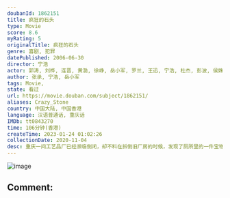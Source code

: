 ```yaml
---
doubanId: 1862151
title: 疯狂的石头
type: Movie
score: 8.6
myRating: 5
originalTitle: 疯狂的石头
genre: 喜剧, 犯罪
datePublished: 2006-06-30
director: 宁浩
actor: 郭涛, 刘桦, 连晋, 黄渤, 徐峥, 岳小军, 罗兰, 王迅, 宁浩, 杜杰, 彭波, 侯姝, 姜志刚, 王佳宁, 陈正华, 刘刚, 罗强, 黄小兰, 耿灏, 宋汶芯, 任为洲
author: 张承, 宁浩, 岳小军
tags: Movie, 
state: 看过
url: https://movie.douban.com/subject/1862151/
aliases: Crazy_Stone
country: 中国大陆, 中国香港
language: 汉语普通话, 重庆话
IMDb: tt0843270
time: 106分钟(香港)
createTime: 2023-01-24 01:02:26
collectionDate: 2020-11-04
desc: 重庆一间工艺品厂已经濒临倒闭，却不料在拆倒旧厂房的时候，发现了厕所里的一件宝物——一块价值连城的翡翠。厂里决定用这块翡翠举办一个展览，赚些钱发拖欠了几个月的工人工资。期间由工艺品厂保卫科长包世宏（郭涛...
---
```


![image](p712241453.jpg)

Comment: 
---

